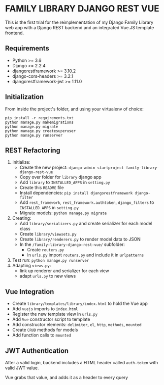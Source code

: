 # FAMILY LIBRARY DJANGO REST VUE

This is the first trial for the reimplementation of my Django Family Library web app with a Django REST backend and an integrated Vue.JS template frontend.


## Requirements

- Python >= 3.6
- Django >= 2.2.4
- djangorestframework >= 3.10.2
- django-cors-headers >= 3.2.1
- djangorestframework-jwt >= 1.11.0


## Initialization

From inside the project's folder, and using your virtualenv of choice:

```shell
pip install -r requirements.txt
python manage.py makemigrations
python manage.py migrate
python manage.py createsuperuser
python manage.py runserver
```

 ## REST Refactoring 
 
1. Initialize:
    - Create the new project: `django-admin startproject family-library-django-rest-vue`
    - Copy over folder for `library` django app
    - Add `library` to `INSTALLED_APPS` in `setting.py`
    - Create this `README` file
    - Install dependencies: `pip install djangorestframework django-filter`
    - Add `rest_framework`, `rest_framework.authtoken`, `django_filters` to `INSTALLED_APPS` in `setting.py`
    - Migrate models: `python manage.py migrate`
2. Creating:
    - Add `library/serializers.py` and create serializer for each model class
    - Create `library/viewsets.py`
    - Create `library/renderers.py` to render model data to JSON
    - In the `/family-library-django-rest-vue/` subfolder:
        - Create `routers.py`
        - In `urls.py` import `routers.py` and include it in `urlpatterns`
3. Test run: `python manage.py runserver`
4. Adapting `views.py`:
    - link up renderer and serializer for each view
    - adapt `urls.py` to new views

## Vue Integration

- Create `library/templates/library/index.html` to hold the Vue app
- Add `vuejs` imports to `index.html`
- Register the new template view in `urls.py`
- Add `Vue` constructor script to template
- Add constructor elements: `delimiter`, `el`, `http`, `methods`, `mounted`
- Create `CRUD` methods for models
- Add function calls to `mounted`



## JWT Authentication

After a valid login, backend includes a HTML header called `auth-token` with valid JWT value.

Vue grabs that value, and adds it as a header to every query
